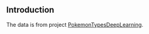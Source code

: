 ## Introduction

The data is from project [PokemonTypesDeepLearning](https://github.com/juandes/PokemonTypesDeepLearning).
